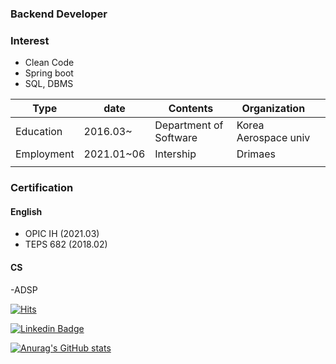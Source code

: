### Backend Developer

### Interest

- Clean Code
- Spring boot
- SQL, DBMS

| Type       | date       | Contents               | Organization         |   |
|------------|------------|------------------------|----------------------|---|
| Education  | 2016.03~   | Department of Software | Korea Aerospace univ |   |
| Employment | 2021.01~06 | Intership              | Drimaes              |   |
|            |            |                        |                      |   |

### Certification

#### English

- OPIC IH (2021.03)
- TEPS 682 (2018.02) 
#### CS

-ADSP 


  [![Hits](https://hits.seeyoufarm.com/api/count/incr/badge.svg?url=https%3A%2F%2Fgithub.com%2Fwoongity%2Fwoongity&count_bg=%2379C83D&title_bg=%23555555&icon=&icon_color=%23E7E7E7&title=hits&edge_flat=false)](https://hits.seeyoufarm.com)

  [![Linkedin Badge](https://img.shields.io/badge/-LinkedIn-blue?style=flat-square&logo=Linkedin&logoColor=white&link=https://www.linkedin.com/in/%ED%83%9C%EC%9B%85-%EC%96%91-2bb10a1a6/)](https://www.linkedin.com/in/%ED%83%9C%EC%9B%85-%EC%96%91-2bb10a1a6/)

[![Anurag's GitHub stats](https://github-readme-stats.vercel.app/api?username=woongity)](https://github.com/anuraghazra/github-readme-stats)
